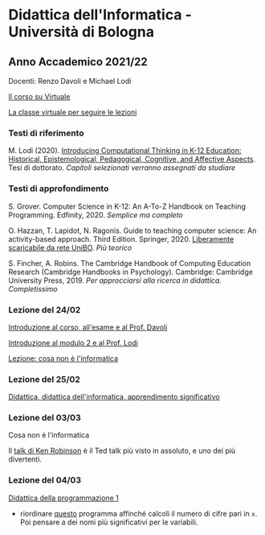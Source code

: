 # Didattica dell'Informatica - Università di Bologna

## Anno Accademico 2021/22

Docenti: Renzo Davoli e Michael Lodi

[Il corso su Virtuale](https://virtuale.unibo.it/course/view.php?id=25799)

[La classe virtuale per seguire le lezioni](https://teams.microsoft.com/l/meetup-join/19%3ameeting_YjZjZGQ3NGQtM2VjNC00MTEyLThjN2YtZjhjZDRlZDVlYzY2%40thread.v2/0?context=%7b%22Tid%22%3a%22e99647dc-1b08-454a-bf8c-699181b389ab%22%2c%22Oid%22%3a%221336b26d-f91b-4c13-a7f4-0e3924442a79%22%7d)

### Testi di riferimento

M. Lodi (2020). [Introducing Computational Thinking in K-12 Education: Historical, Epistemological, Pedagogical, Cognitive, and Affective Aspects](http://amsdottorato.unibo.it/9188/1/Tesi_Dottorato_Lodi.pdf). Tesi di dottorato. *Capitoli selezionati verranno assegnati da studiare*

### Testi di approfondimento

S. Grover. Computer Science in K-12: An A-To-Z Handbook on Teaching Programming. Edfinity, 2020. *Semplice ma completo*

O. Hazzan, T. Lapidot, N. Ragonis. Guide to teaching computer science: An activity-based approach. Third Edition. Springer, 2020. [Liberamente scaricabile da rete UniBO](https://link.springer.com/book/10.1007/978-3-030-39360-1). *Più teorico*

S. Fincher, A. Robins. The Cambridge Handbook of Computing Education Research (Cambridge Handbooks in Psychology). Cambridge: Cambridge University Press, 2019. *Per approcciarsi alla ricerca in didattica. Completissimo*

### Lezione del 24/02

[Introduzione al corso, all'esame e al Prof. Davoli](http://cs.unibo.it/~renzo/csed22/intro22.pdf)

[Introduzione al modulo 2 e al Prof. Lodi](https://www.cs.unibo.it/~michael.lodi2/csed2022/intro22_ML.pdf)

[Lezione: cosa non è l'informatica](http://cs.unibo.it/~renzo/csed22/noinfo.pdf)

### Lezione del 25/02

[Didattica, didattica dell'informatica, apprendimento significativo](https://www.cs.unibo.it/~michael.lodi2/csed2022/didattica_informatica_ML.pdf)


### Lezione del 03/03

Cosa non è l'informatica

Il [talk di Ken Robinson](https://www.ted.com/talks/sir_ken_robinson_do_schools_kill_creativity?language=it) è il Ted talk più visto in assoluto, e uno dei più divertenti.

### Lezione del 04/03

[Didattica della programmazione 1](https://www.cs.unibo.it/~michael.lodi2/csed2022/didattica_programmazone_ML_1.pdf)

- riordinare <a href="https://acos.cs.hut.fi/html/jsparsons/jsparsons-python-custom/exercise?name=Un%20programma...%20brutto!%20(da%20Violetta%20Lonati%2C%20UniMI)&initial=def%20brutto(x)%3A%5Cn%20%20%20%20c%20%3D%200%5Cn%20%20%20%20while%20x%20%3E%200%3A%5Cn%20%20%20%20%20%20%20%20a%20%3D%20x%20%25%2010%5Cn%20%20%20%20%20%20%20%20b%20%3D%201%20-%20a%252%5Cn%20%20%20%20%20%20%20%20c%20%2B%3D%20b%5Cn%20%20%20%20%20%20%20%20x%20%2F%2F%3D%2010%5Cn%20%20%20%20return%20c&instructions=-%20Riordinare%20le%20istruzioni%0D%0A-%20Pensare%20a%20dei%20nomi%20pi%C3%B9%20significativi%20per%20le%20variabili&description=Il%20programma%20deve%20calcolare%20il%20numero%20di%20cifre%20pari%20nel%20numero%20x">questo</a> programma affinché calcoli il numero di cifre pari in ```x```. Poi pensare a dei nomi più significativi per le variabili.















[comment]: # (*Una versione **ridotta** delle slide di oggi è scaricabile* qui. *Dopo la lezione, verrà rimossa e pubblicata la versione contenente anche attività, problemi e soluzioni.*)


